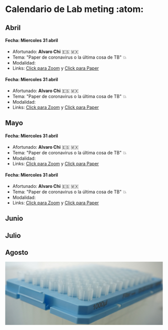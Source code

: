 # **Calendario de Lab meting** :atom:


## Abril

#### Fecha: Miercoles 31 abril
- Afortunado: **Alvaro Chi** :es:  :mexico:
- Tema: "Paper de coronavirus o la última cosa de TB" :boom:
- Modalidad:
- Links: [Click para Zoom](http://www.limni.net) y [Click para Paper](http://www.limni.net)

#### Fecha: Miercoles 31 abril

- Afortunado: **Alvaro Chi** :es:  :mexico:
- Tema: "Paper de coronavirus o la última cosa de TB" :boom:
- Modalidad:
- Links: [Click para Zoom](http://www.limni.net) y [Click para Paper](http://www.limni.net)

## Mayo

#### Fecha: Miercoles 31 abril
- Afortunado: **Alvaro Chi** :es:  :mexico:
- Tema: "Paper de coronavirus o la última cosa de TB" :boom:
- Modalidad:
- Links: [Click para Zoom](http://www.limni.net) y [Click para Paper](http://www.limni.net)

#### Fecha: Miercoles 31 abril

- Afortunado: **Alvaro Chi** :es:  :mexico:
- Tema: "Paper de coronavirus o la última cosa de TB" :boom:
- Modalidad:
- Links: [Click para Zoom](http://www.limni.net) y [Click para Paper](http://www.limni.net)
## Junio

## Julio

## Agosto

![](assets/Lab_M-4836b679.JPG)
